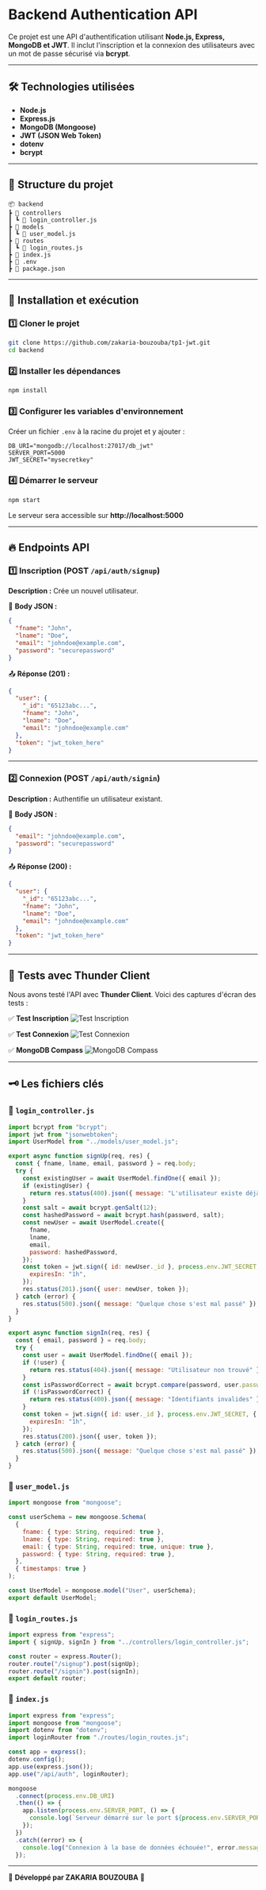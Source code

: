 # **Backend Authentication API**

Ce projet est une API d'authentification utilisant **Node.js, Express, MongoDB et JWT**. Il inclut l'inscription et la connexion des utilisateurs avec un mot de passe sécurisé via **bcrypt**.

---

## 🛠️ Technologies utilisées

- **Node.js**
- **Express.js**
- **MongoDB (Mongoose)**
- **JWT (JSON Web Token)**
- **dotenv**
- **bcrypt**

---

## 📂 Structure du projet

```
📦 backend
┣ 📂 controllers
┃ ┗ 📜 login_controller.js
┣ 📂 models
┃ ┗ 📜 user_model.js
┣ 📂 routes
┃ ┗ 📜 login_routes.js
┣ 📜 index.js
┣ 📜 .env
┣ 📜 package.json
```

---

## 🚀 Installation et exécution

### 1️⃣ Cloner le projet

```sh
git clone https://github.com/zakaria-bouzouba/tp1-jwt.git
cd backend
```

### 2️⃣ Installer les dépendances

```sh
npm install
```

### 3️⃣ Configurer les variables d'environnement

Créer un fichier `.env` à la racine du projet et y ajouter :

```env
DB_URI="mongodb://localhost:27017/db_jwt"
SERVER_PORT=5000
JWT_SECRET="mysecretkey"
```

### 4️⃣ Démarrer le serveur

```sh
npm start
```

Le serveur sera accessible sur **http://localhost:5000**

---

## 🔥 Endpoints API

### 1️⃣ Inscription (**POST** `/api/auth/signup`)

**Description :** Crée un nouvel utilisateur.

📩 **Body JSON :**

```json
{
  "fname": "John",
  "lname": "Doe",
  "email": "johndoe@example.com",
  "password": "securepassword"
}
```

📤 **Réponse (201) :**

```json
{
  "user": {
    "_id": "65123abc...",
    "fname": "John",
    "lname": "Doe",
    "email": "johndoe@example.com"
  },
  "token": "jwt_token_here"
}
```

---

### 2️⃣ Connexion (**POST** `/api/auth/signin`)

**Description :** Authentifie un utilisateur existant.

📩 **Body JSON :**

```json
{
  "email": "johndoe@example.com",
  "password": "securepassword"
}
```

📤 **Réponse (200) :**

```json
{
  "user": {
    "_id": "65123abc...",
    "fname": "John",
    "lname": "Doe",
    "email": "johndoe@example.com"
  },
  "token": "jwt_token_here"
}
```

---

## 📌 Tests avec Thunder Client

Nous avons testé l'API avec **Thunder Client**. Voici des captures d'écran des tests :

✅ **Test Inscription**
![Test Inscription](screenshots/signup_test.png)

✅ **Test Connexion**
![Test Connexion](screenshots/signin_test.png)

✅ **MongoDB Compass**
![MongoDB Compass](screenshots/mongodbcompass.png)

---

## **🗝 Les fichiers clés**

### 📜 `login_controller.js`

```javascript
import bcrypt from "bcrypt";
import jwt from "jsonwebtoken";
import UserModel from "../models/user_model.js";

export async function signUp(req, res) {
  const { fname, lname, email, password } = req.body;
  try {
    const existingUser = await UserModel.findOne({ email });
    if (existingUser) {
      return res.status(400).json({ message: "L'utilisateur existe déjà" });
    }
    const salt = await bcrypt.genSalt(12);
    const hashedPassword = await bcrypt.hash(password, salt);
    const newUser = await UserModel.create({
      fname,
      lname,
      email,
      password: hashedPassword,
    });
    const token = jwt.sign({ id: newUser._id }, process.env.JWT_SECRET, {
      expiresIn: "1h",
    });
    res.status(201).json({ user: newUser, token });
  } catch (error) {
    res.status(500).json({ message: "Quelque chose s'est mal passé" });
  }
}

export async function signIn(req, res) {
  const { email, password } = req.body;
  try {
    const user = await UserModel.findOne({ email });
    if (!user) {
      return res.status(404).json({ message: "Utilisateur non trouvé" });
    }
    const isPasswordCorrect = await bcrypt.compare(password, user.password);
    if (!isPasswordCorrect) {
      return res.status(400).json({ message: "Identifiants invalides" });
    }
    const token = jwt.sign({ id: user._id }, process.env.JWT_SECRET, {
      expiresIn: "1h",
    });
    res.status(200).json({ user, token });
  } catch (error) {
    res.status(500).json({ message: "Quelque chose s'est mal passé" });
  }
}
```

### 📜 `user_model.js`

```javascript
import mongoose from "mongoose";

const userSchema = new mongoose.Schema(
  {
    fname: { type: String, required: true },
    lname: { type: String, required: true },
    email: { type: String, required: true, unique: true },
    password: { type: String, required: true },
  },
  { timestamps: true }
);

const UserModel = mongoose.model("User", userSchema);
export default UserModel;
```

### 📜 `login_routes.js`

```javascript
import express from "express";
import { signUp, signIn } from "../controllers/login_controller.js";

const router = express.Router();
router.route("/signup").post(signUp);
router.route("/signin").post(signIn);
export default router;
```

### 📜 `index.js`

```javascript
import express from "express";
import mongoose from "mongoose";
import dotenv from "dotenv";
import loginRouter from "./routes/login_routes.js";

const app = express();
dotenv.config();
app.use(express.json());
app.use("/api/auth", loginRouter);

mongoose
  .connect(process.env.DB_URI)
  .then(() => {
    app.listen(process.env.SERVER_PORT, () => {
      console.log(`Serveur démarré sur le port ${process.env.SERVER_PORT}`);
    });
  })
  .catch((error) => {
    console.log("Connexion à la base de données échouée!", error.message);
  });
```

---

📌 **Développé par ZAKARIA BOUZOUBA** 🚀
